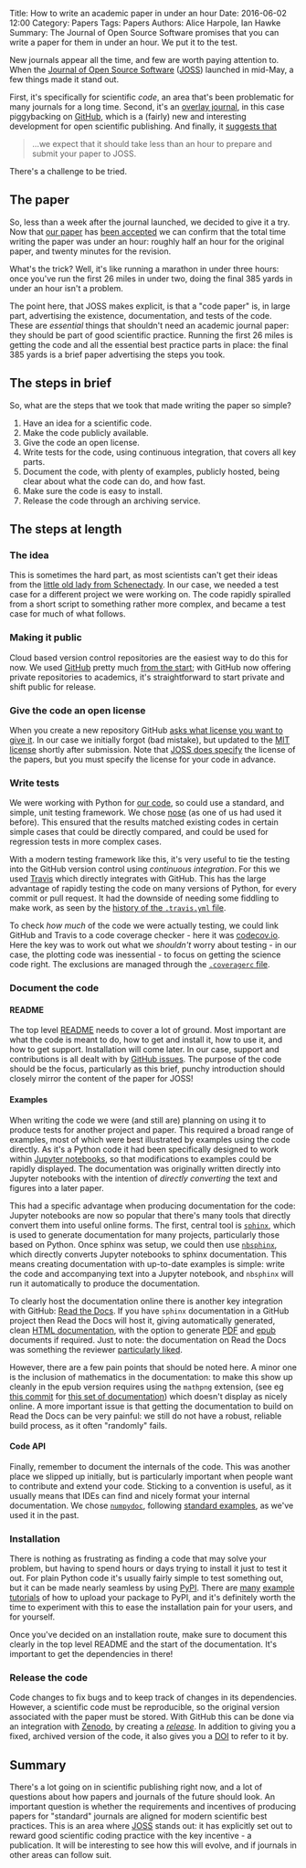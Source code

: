 Title: How to write an academic paper in under an hour
Date: 2016-06-02 12:00
Category: Papers
Tags: Papers
Authors: Alice Harpole, Ian Hawke
Summary: The Journal of Open Source Software promises that you can write a paper for them in under an hour. We put it to the test.

New journals appear all the time, and few are worth paying attention to. When the [Journal of Open Source Software](http://joss.theoj.org/) ([JOSS](https://twitter.com/JOSS_TheOJ)) launched in mid-May, a few things made it stand out.

First, it's specifically for scientific *code*, an area that's been problematic for many journals for a long time. Second, it's an [overlay journal](http://www.nature.com/news/open-journals-that-piggyback-on-arxiv-gather-momentum-1.19102), in this case piggybacking on [GitHub](https://github.com/), which is a (fairly) new and interesting development for open scientific publishing. And finally, it [suggests that](http://joss.theoj.org/about#author_guidelines)

> ...we expect that it should take less than an hour to prepare and submit your paper to JOSS.

There's a challenge to be tried.

## The paper

So, less than a week after the journal launched, we decided to give it a try. Now that [our paper](http://joss.theoj.org/papers/10.21105/joss.00016) has [been accepted](https://github.com/openjournals/joss-reviews/issues/16) we can confirm that the total time writing the paper was under an hour: roughly half an hour for the original paper, and twenty minutes for the revision.

What's the trick? Well, it's like running a marathon in under three hours: once you've run the first 26 miles in under two, doing the final 385 yards in under an hour isn't a problem.

The point here, that JOSS makes explicit, is that a "code paper" is, in large part, advertising the existence, documentation, and tests of the code. These are *essential* things that shouldn't need an academic journal paper: they should be part of good scientific practice. Running the first 26 miles is getting the code and all the essential best practice parts in place: the final 385 yards is a brief paper advertising the steps you took.

## The steps in brief

So, what are the steps that we took that made writing the paper so simple?

1. Have an idea for a scientific code.
2. Make the code publicly available.
3. Give the code an open license.
4. Write tests for the code, using continuous integration, that covers all key parts.
5. Document the code, with plenty of examples, publicly hosted, being clear about what the code can do, and how fast.
6. Make sure the code is easy to install.
7. Release the code through an archiving service.

## The steps at length

### The idea

This is sometimes the hard part, as most scientists can't get their ideas from the [little old lady from Schenectady](https://books.google.co.uk/books?id=dYvIAAAAQBAJ&pg=PT162&lpg=PT162&dq=get+ideas+from+old+lady+schenectady+harlan+ellison&source=bl&ots=SqtFK2b2FB&sig=6lkC1JaCNRDe6NAFyZp2AYkbXY4&hl=en&sa=X&ved=0ahUKEwiviurV54fNAhXII8AKHfplASIQ6AEIJTAB#v=onepage&q=get%20ideas%20from%20old%20lady%20schenectady%20harlan%20ellison&f=false). In our case, we needed a test case for a different project we were working on. The code rapidly spiralled from a short script to something rather more complex, and became a test case for much of what follows.

### Making it public

Cloud based version control repositories are the easiest way to do this for now. We used [GitHub](https://github.com/) pretty much [from the start](https://github.com/harpolea/r3d2/commit/c13c3ebbe18a2c12a0d856b0425bfe4890c093df); with GitHub now offering private repositories to academics, it's straightforward to start private and shift public for release.

### Give the code an open license

When you create a new repository GitHub [asks what license you want to give it](https://help.github.com/articles/open-source-licensing/). In our case we initially forgot (bad mistake), but updated to the [MIT license](http://choosealicense.com/licenses/mit/) shortly after submission. Note that [JOSS does specify](http://joss.theoj.org/about#content_license) the license of the papers, but you must specify the license for your code in advance.

### Write tests

We were working with Python for [our code](https://github.com/harpolea/r3d2), so could use a standard, and simple, unit testing framework. We chose [nose](http://nose.readthedocs.io/en/latest/) (as one of us had used it before). This ensured that the results matched existing codes in certain simple cases that could be directly compared, and could be used for regression tests in more complex cases.

With a modern testing framework like this, it's very useful to tie the testing into the GitHub version control using *continuous integration*. For this we used [Travis](https://travis-ci.org/harpolea/r3d2) which directly integrates with GitHub. This has the large advantage of rapidly testing the code on many versions of Python, for every commit or pull request. It had the downside of needing some fiddling to make work, as seen by the [history of the `.travis.yml` file](https://github.com/harpolea/r3d2/blob/master/.travis.yml).

To check *how much* of the code we were actually testing, we could link GitHub and Travis to a code coverage checker - here it was [codecov.io](https://codecov.io/github/harpolea/r3d2?branch=master). Here the key was to work out what we *shouldn't* worry about testing - in our case, the plotting code was inessential - to focus on getting the science code right. The exclusions are managed through the [`.coveragerc` file](https://github.com/harpolea/r3d2/blob/master/.coveragerc).

### Document the code

#### README

The top level [README](https://github.com/harpolea/r3d2/blob/master/README.rst) needs to cover a lot of ground. Most important are what the code is meant to do, how to get and install it, how to use it, and how to get support. Installation will come later. In our case, support and contributions is all dealt with by [GitHub issues](https://guides.github.com/features/issues/). The purpose of the code should be the focus, particularly as this brief, punchy introduction should closely mirror the content of the paper for JOSS!

#### Examples

When writing the code we were (and still are) planning on using it to produce tests for another project and paper. This required a broad range of examples, most of which were best illustrated by examples using the code directly. As it's a Python code it had been specifically designed to work within [Jupyter notebooks](http://jupyter.org/), so that modifications to examples could be rapidly displayed. The documentation was originally written directly into Jupyter notebooks with the intention of *directly converting* the text and figures into a later paper.

This had a specific advantage when producing documentation for the code: Jupyter notebooks are now so popular that there's many tools that directly convert them into useful online forms. The first, central tool is [`sphinx`](http://www.sphinx-doc.org/en/stable/), which is used to generate documentation for many projects, particularly those based on Python. Once sphinx was setup, we could then use [`nbsphinx`](http://nbsphinx.readthedocs.io/en/0.2.8/), which directly converts Jupyter notebooks to sphinx documentation. This means creating documentation with up-to-date examples is simple: write the code and accompanying text into a Jupyter notebook, and `nbsphinx` will run it automatically to produce the documentation.

To clearly host the documentation online there is another key integration with GitHub: [Read the Docs](http://readthedocs.org/). If you have `sphinx` documentation in a GitHub project then Read the Docs will host it, giving automatically generated, clean [HTML documentation](http://r3d2.readthedocs.io/en/latest/?badge=latest), with the option to generate [PDF](https://media.readthedocs.org/pdf/r3d2/latest/r3d2.pdf) and [epub](http://readthedocs.org/projects/r3d2/downloads/epub/latest/) documents if required. Just to note: the documentation on Read the Docs was something the reviewer [particularly liked](https://github.com/openjournals/joss-reviews/issues/16#issuecomment-221051899).

However, there are a few pain points that should be noted here. A minor one is the inclusion of mathematics in the documentation: to make this show up cleanly in the epub version requires using the `mathpng` extension, (see eg [this commit](https://github.com/IanHawke/maths-with-python/commit/2c67152263d47ad63409a2ba919488a3b55fa060) for [this set of documentation](http://maths-with-python.readthedocs.io/en/latest/)) which doesn't display as nicely online. A more important issue is that getting the documentation to build on Read the Docs can be very painful: we still do not have a robust, reliable build process, as it often "randomly" fails.

#### Code API

Finally, remember to document the internals of the code. This was another place we slipped up initially, but is particularly important when people want to contribute and extend your code. Sticking to a convention is useful, as it usually means that IDEs can find and nicely format your internal documentation. We chose [`numpydoc`](https://github.com/numpy/numpy/blob/master/doc/HOWTO_DOCUMENT.rst.txt), following [standard examples](http://sphinxcontrib-napoleon.readthedocs.io/en/latest/example_numpy.html), as we've used it in the past.

### Installation

There is nothing as frustrating as finding a code that may solve your problem, but having to spend hours or days trying to install it just to test it out. For plain Python code it's usually fairly simple to test something out, but it can be made nearly seamless by using [PyPI](https://pypi.python.org/pypi). There are [many](https://docs.python.org/3.1/distutils/uploading.html) [example](http://peterdowns.com/posts/first-time-with-pypi.html) [tutorials](https://hynek.me/articles/sharing-your-labor-of-love-pypi-quick-and-dirty/) of how to upload your package to PyPI, and it's definitely worth the time to experiment with this to ease the installation pain for your users, and for yourself.

Once you've decided on an installation route, make sure to document this clearly in the top level README and the start of the documentation. It's important to get the dependencies in there!

### Release the code

Code changes to fix bugs and to keep track of changes in its dependencies. However, a scientific code must be reproducible, so the original version associated with the paper must be stored. With GitHub this can be done via an integration with [Zenodo](https://zenodo.org/), by creating a [*release*](https://help.github.com/articles/creating-releases/). In addition to giving you a fixed, archived version of the code, it also gives you a [DOI](https://zenodo.org/badge/latestdoi/21891/harpolea/r3d2) to refer to it by.

## Summary

There's a lot going on in scientific publishing right now, and a lot of questions about how papers and journals of the future should look. An important question is whether the requirements and incentives of producing papers for "standard" journals are aligned for modern scientific best practices. This is an area where [JOSS](http://joss.theoj.org/) stands out: it has explicitly set out to reward good scientific coding practice with the key incentive - a publication. It will be interesting to see how this will evolve, and if journals in other areas can follow suit.
